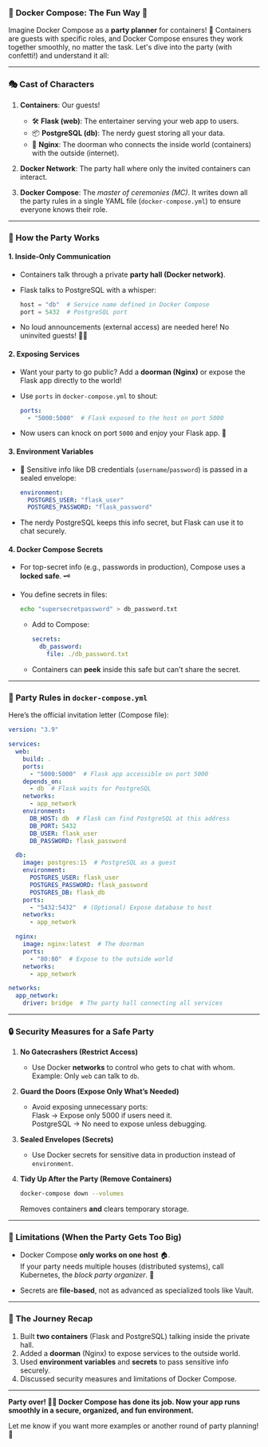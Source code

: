 ### 🚢 **Docker Compose: The Fun Way** 🐳

Imagine Docker Compose as a **party planner** for containers! 🎉 Containers are guests with specific roles, and Docker Compose ensures they work together smoothly, no matter the task. Let's dive into the party (with confetti!) and understand it all:

---

### **🎭 Cast of Characters**

1. **Containers**: Our guests!
    
    - 🛠 **Flask (web)**: The entertainer serving your web app to users.
    - 📦 **PostgreSQL (db)**: The nerdy guest storing all your data.
    - 🚪 **Nginx**: The doorman who connects the inside world (containers) with the outside (internet).
2. **Docker Network**: The party hall where only the invited containers can interact.
    
3. **Docker Compose**: The _master of ceremonies (MC)_. It writes down all the party rules in a single YAML file (`docker-compose.yml`) to ensure everyone knows their role.
    

---

### **🎉 How the Party Works**

#### **1. Inside-Only Communication**

- Containers talk through a private **party hall (Docker network)**.
- Flask talks to PostgreSQL with a whisper:
    
    ```python
    host = "db"  # Service name defined in Docker Compose
    port = 5432  # PostgreSQL port
    ```
    
- No loud announcements (external access) are needed here! No uninvited guests! 🕵️‍♀️

#### **2. Exposing Services**

- Want your party to go public? Add a **doorman (Nginx)** or expose the Flask app directly to the world!
- Use `ports` in `docker-compose.yml` to shout:
    
    ```yaml
    ports:
      - "5000:5000"  # Flask exposed to the host on port 5000
    ```
    
- Now users can knock on port `5000` and enjoy your Flask app. 🚪

#### **3. Environment Variables**

- 🎁 Sensitive info like DB credentials (`username`/`password`) is passed in a sealed envelope:
    
    ```yaml
    environment:
      POSTGRES_USER: "flask_user"
      POSTGRES_PASSWORD: "flask_password"
    ```
    
- The nerdy PostgreSQL keeps this info secret, but Flask can use it to chat securely.

#### **4. Docker Compose Secrets**

- For top-secret info (e.g., passwords in production), Compose uses a **locked safe**. 🗝️
- You define secrets in files:
    
    ```bash
    echo "supersecretpassword" > db_password.txt
    ```
    
    - Add to Compose:
        
        ```yaml
        secrets:
          db_password:
            file: ./db_password.txt
        ```
        
    - Containers can **peek** inside this safe but can't share the secret.

---

### **🔗 Party Rules in `docker-compose.yml`**

Here’s the official invitation letter (Compose file):

```yaml
version: "3.9"

services:
  web:
    build: .
    ports:
      - "5000:5000"  # Flask app accessible on port 5000
    depends_on:
      - db  # Flask waits for PostgreSQL
    networks:
      - app_network
    environment:
      DB_HOST: db  # Flask can find PostgreSQL at this address
      DB_PORT: 5432
      DB_USER: flask_user
      DB_PASSWORD: flask_password

  db:
    image: postgres:15  # PostgreSQL as a guest
    environment:
      POSTGRES_USER: flask_user
      POSTGRES_PASSWORD: flask_password
      POSTGRES_DB: flask_db
    ports:
      - "5432:5432"  # (Optional) Expose database to host
    networks:
      - app_network

  nginx:
    image: nginx:latest  # The doorman
    ports:
      - "80:80"  # Expose to the outside world
    networks:
      - app_network

networks:
  app_network:
    driver: bridge  # The party hall connecting all services
```

---

### **🔒 Security Measures for a Safe Party**

1. **No Gatecrashers (Restrict Access)**
    
    - Use Docker **networks** to control who gets to chat with whom.  
        Example: Only `web` can talk to `db`.
2. **Guard the Doors (Expose Only What’s Needed)**
    
    - Avoid exposing unnecessary ports:  
        Flask → Expose only 5000 if users need it.  
        PostgreSQL → No need to expose unless debugging.
3. **Sealed Envelopes (Secrets)**
    
    - Use Docker secrets for sensitive data in production instead of `environment`.
4. **Tidy Up After the Party (Remove Containers)**
    
    ```bash
    docker-compose down --volumes
    ```
    
    Removes containers **and** clears temporary storage.
    

---

### **🚨 Limitations (When the Party Gets Too Big)**

- Docker Compose **only works on one host** 🏠.  
    If your party needs multiple houses (distributed systems), call Kubernetes, the _block party organizer_. 🎡
    
- Secrets are **file-based**, not as advanced as specialized tools like Vault.
    

---

### **🎊 The Journey Recap**

1. Built **two containers** (Flask and PostgreSQL) talking inside the private hall.
2. Added a **doorman** (Nginx) to expose services to the outside world.
3. Used **environment variables** and **secrets** to pass sensitive info securely.
4. Discussed security measures and limitations of Docker Compose.

---

**Party over! 🎈🐳 Docker Compose has done its job. Now your app runs smoothly in a secure, organized, and fun environment.**

Let me know if you want more examples or another round of party planning! 🎉